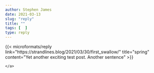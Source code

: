 ```yaml
---
author: Stephen James
date: 2021-03-13
slug: "reply"
title: ""
tags: [  ]
type: reply
---
```

<div class="h-entry">
	{{< microformats/reply link="https://strandlines.blog/2021/03/30/first_swallow/" title="spring" content="Yet another exciting test post. Another sentence" >}}

	</a>
</p>
</div>